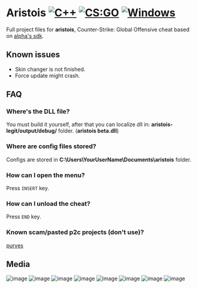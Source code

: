 # Aristois [![C++](https://img.shields.io/badge/language-C%2B%2B-%23f34b7d.svg)](https://en.wikipedia.org/wiki/C%2B%2B) [![CS:GO](https://img.shields.io/badge/game-CS%3AGO-yellow.svg)](https://store.steampowered.com/app/730/CounterStrike_Global_Offensive/) [![Windows](https://img.shields.io/badge/platform-Windows-0078d7.svg)](https://en.wikipedia.org/wiki/Microsoft_Windows)

Full project files for **aristois**, Counter-Strike: Global Offensive cheat based on [alpha's sdk](https://github.com/alphauc/sdk).

## Known issues
- Skin changer is not finished.
- Force update might crash.

## FAQ
### Where's the DLL file?
You must build it yourself, after that you can localize dll in: **aristois-legit/output/debug/** folder. (**aristois beta.dll**)

### Where are config files stored?
Configs are stored in **C:\Users\YourUserName\Documents\aristois** folder.

### How can I open the menu?
Press `INSERT` key.

### How can I unload the cheat?
Press `END` key.

### Known scam/pasted p2c projects (don't use)?
[purves](https://i.imgur.com/wqslXxQ.png)

## Media
![image](https://i.imgur.com/v6PVR1g.png)
![image](https://i.imgur.com/ehQE2vj.png)
![image](https://i.imgur.com/UD1e2nC.png)
![image](https://i.imgur.com/YqwLLQI.png)
![image](https://i.imgur.com/iqQeJnT.png)
![image](https://i.imgur.com/lqMVEwv.png)
![image](https://i.imgur.com/YiApUn5.png)
![image](https://i.imgur.com/ETQ7RhW.png)
